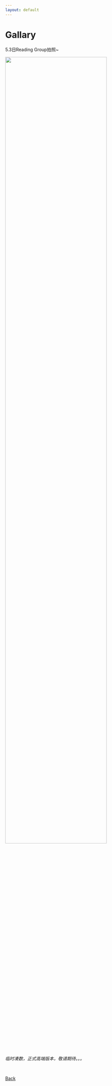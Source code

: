 ```yaml
---
layout: default
---
```


# Gallary

5.3日Reading Group拍照~ 
<br>

<img style="width: 80%" src="assets/img/20180412.jpg">

<br>
<br>
<br>

*临时凑数，正式高端版本，敬请期待。。。*

<br>


[Back](./index)

